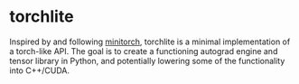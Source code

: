 # torchlite

Inspired by and following [minitorch](https://github.com/minitorch/minitorch), torchlite is
a minimal implementation of a torch-like API. The goal is to create
a functioning autograd engine and tensor library in Python, and potentially
lowering some of the functionality into C++/CUDA.
